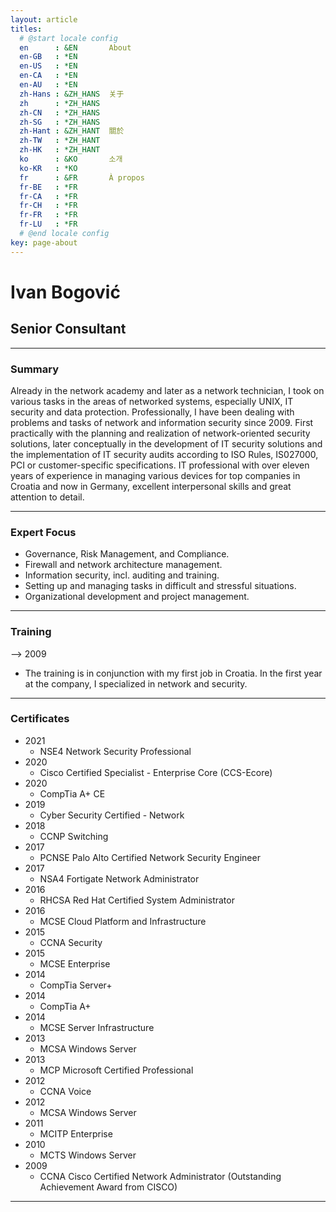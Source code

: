 ```yaml
---
layout: article
titles:
  # @start locale config
  en      : &EN       About
  en-GB   : *EN
  en-US   : *EN
  en-CA   : *EN
  en-AU   : *EN
  zh-Hans : &ZH_HANS  关于
  zh      : *ZH_HANS
  zh-CN   : *ZH_HANS
  zh-SG   : *ZH_HANS
  zh-Hant : &ZH_HANT  關於
  zh-TW   : *ZH_HANT
  zh-HK   : *ZH_HANT
  ko      : &KO       소개
  ko-KR   : *KO
  fr      : &FR       À propos
  fr-BE   : *FR
  fr-CA   : *FR
  fr-CH   : *FR
  fr-FR   : *FR
  fr-LU   : *FR
  # @end locale config
key: page-about
---
```


# Ivan Bogović
## Senior Consultant

---
### Summary  

Already in the network academy and later as a network technician, I took on various tasks in the areas of networked systems, especially UNIX, IT security and data protection.
Professionally, I have been dealing with problems and tasks of network and information security since 2009. First practically with the planning and realization of network-oriented security solutions, later conceptually in the development of IT security solutions and the implementation of IT security audits according to ISO Rules, IS027000, PCI or customer-specific specifications.
IT professional with over eleven years of experience in managing various devices for top companies in Croatia and now in Germany, excellent interpersonal skills and great attention to detail.  

---

### Expert Focus
- Governance, Risk Management, and Compliance.  
- Firewall and network architecture management.  
- Information security, incl. auditing and training.  
- Setting up and managing tasks in difficult and stressful situations.  
- Organizational development and project management.  

---

### Training  

--> 2009 
- The training is in conjunction with my first job in Croatia. In the first year at the company, I specialized in network and security.

---

### Certificates  
- 2021
  - NSE4 Network Security Professional
- 2020
  - Cisco Certified Specialist - Enterprise Core (CCS-Ecore)
- 2020
  - CompTia A+ CE
- 2019
  - Cyber Security Certified - Network
- 2018
  - CCNP Switching
- 2017
  - PCNSE Palo Alto Certified Network Security Engineer
- 2017
  - NSA4 Fortigate Network Administrator
- 2016
  - RHCSA Red Hat Certified System Administrator
- 2016
  - MCSE Cloud Platform and Infrastructure
- 2015
  - CCNA Security
- 2015
  - MCSE Enterprise
- 2014
  - CompTia Server+
- 2014
  - CompTia A+
- 2014
  - MCSE Server Infrastructure
- 2013
  - MCSA Windows Server
- 2013
  - MCP Microsoft Certified Professional
- 2012
  - CCNA Voice
- 2012
  - MCSA Windows Server
- 2011
  - MCITP Enterprise
- 2010
  - MCTS Windows Server
- 2009
  - CCNA Cisco Certified Network Administrator (Outstanding Achievement Award from CISCO)

---